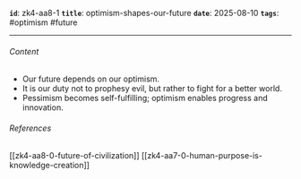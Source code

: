 **`id`**: zk4-aa8-1
**`title`**: optimism-shapes-our-future
**`date`**: 2025-08-10
**`tags`**: #optimism #future

---

###### Content

-   Our future depends on our optimism.
-   It is our duty not to prophesy evil, but rather to fight for a better world.
-   Pessimism becomes self-fulfilling; optimism enables progress and innovation.

###### References

[[zk4-aa8-0-future-of-civilization]]
[[zk4-aa7-0-human-purpose-is-knowledge-creation]]
